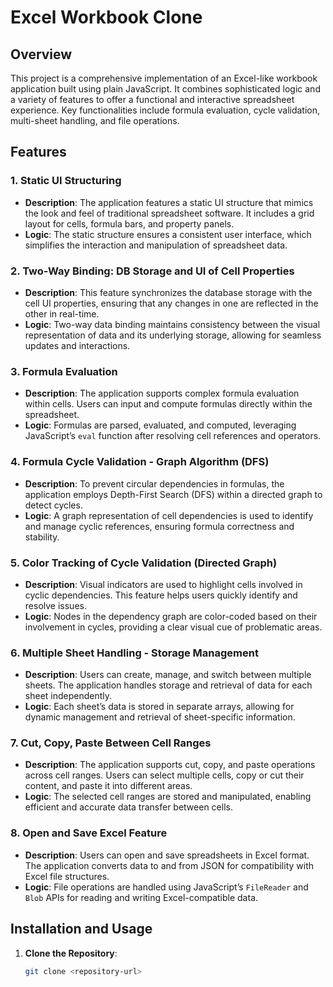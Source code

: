 # Excel Workbook Clone

## Overview

This project is a comprehensive implementation of an Excel-like workbook application built using plain JavaScript. It combines sophisticated logic and a variety of features to offer a functional and interactive spreadsheet experience. Key functionalities include formula evaluation, cycle validation, multi-sheet handling, and file operations.

## Features

### 1. Static UI Structuring
- **Description**: The application features a static UI structure that mimics the look and feel of traditional spreadsheet software. It includes a grid layout for cells, formula bars, and property panels.
- **Logic**: The static structure ensures a consistent user interface, which simplifies the interaction and manipulation of spreadsheet data.

### 2. Two-Way Binding: DB Storage and UI of Cell Properties
- **Description**: This feature synchronizes the database storage with the cell UI properties, ensuring that any changes in one are reflected in the other in real-time.
- **Logic**: Two-way data binding maintains consistency between the visual representation of data and its underlying storage, allowing for seamless updates and interactions.

### 3. Formula Evaluation
- **Description**: The application supports complex formula evaluation within cells. Users can input and compute formulas directly within the spreadsheet.
- **Logic**: Formulas are parsed, evaluated, and computed, leveraging JavaScript’s `eval` function after resolving cell references and operators.

### 4. Formula Cycle Validation - Graph Algorithm (DFS)
- **Description**: To prevent circular dependencies in formulas, the application employs Depth-First Search (DFS) within a directed graph to detect cycles.
- **Logic**: A graph representation of cell dependencies is used to identify and manage cyclic references, ensuring formula correctness and stability.

### 5. Color Tracking of Cycle Validation (Directed Graph)
- **Description**: Visual indicators are used to highlight cells involved in cyclic dependencies. This feature helps users quickly identify and resolve issues.
- **Logic**: Nodes in the dependency graph are color-coded based on their involvement in cycles, providing a clear visual cue of problematic areas.

### 6. Multiple Sheet Handling - Storage Management
- **Description**: Users can create, manage, and switch between multiple sheets. The application handles storage and retrieval of data for each sheet independently.
- **Logic**: Each sheet’s data is stored in separate arrays, allowing for dynamic management and retrieval of sheet-specific information.

### 7. Cut, Copy, Paste Between Cell Ranges
- **Description**: The application supports cut, copy, and paste operations across cell ranges. Users can select multiple cells, copy or cut their content, and paste it into different areas.
- **Logic**: The selected cell ranges are stored and manipulated, enabling efficient and accurate data transfer between cells.

### 8. Open and Save Excel Feature
- **Description**: Users can open and save spreadsheets in Excel format. The application converts data to and from JSON for compatibility with Excel file structures.
- **Logic**: File operations are handled using JavaScript’s `FileReader` and `Blob` APIs for reading and writing Excel-compatible data.

## Installation and Usage

1. **Clone the Repository**:
   ```bash
   git clone <repository-url>
